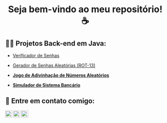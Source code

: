 <h1 align="center"> Seja bem-vindo ao meu repositório! ☕  </h1>

<h2> 👨‍💻 Projetos Back-end em Java: </h2>

  - [Verificador de Senhas](https://github.com/joshmadakor1/Algorithms-Practice)
    
  - [Gerador de Senhas Aleatórias (ROT-13)](https://github.com/joshmadakor1/4chan-Image-Analysis-Middleware-C964) <b>
  
  - [Jogo de Adivinhação de Números Aleatórios](https://github.com/victoramato/JogoDaAdivinhacao)
  
  - [Simulador de Sistema Bancário](https://github.com/amatoshdev/SimuladorSistemaBancario)

<h2> 🤳 Entre em contato comigo: <br> </h2>

[<img align="left" alt="VictorAmato | LinkedIn" width="22px" src="https://cdn.jsdelivr.net/npm/simple-icons@v3/icons/linkedin.svg" />][linkedin]
[<img align="left" alt="VictorAmato | Instagram" width="22px" src="https://cdn.jsdelivr.net/npm/simple-icons@v3/icons/instagram.svg" />][instagram]
[<img align="left" alt="VictorAmato | WhatsApp" width="22px" src="https://cdn.jsdelivr.net/npm/simple-icons@v3/icons/whatsapp.svg" />][whatsapp]

[instagram]: https://www.instagram.com/amatosh.dev
[linkedin]: https://linkedin.com/in/amatosh
[whatsapp]: https://wa.me/5512988579087
